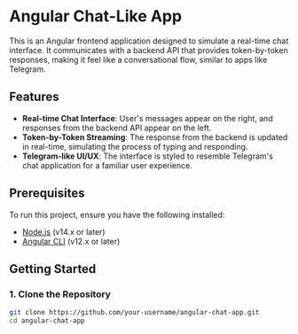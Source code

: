 # Angular Chat-Like App

This is an Angular frontend application designed to simulate a real-time chat interface. It communicates with a backend API that provides token-by-token responses, making it feel like a conversational flow, similar to apps like Telegram.

## Features
- **Real-time Chat Interface**: User's messages appear on the right, and responses from the backend API appear on the left.
- **Token-by-Token Streaming**: The response from the backend is updated in real-time, simulating the process of typing and responding.
- **Telegram-like UI/UX**: The interface is styled to resemble Telegram's chat application for a familiar user experience.

## Prerequisites
To run this project, ensure you have the following installed:
- [Node.js](https://nodejs.org/) (v14.x or later)
- [Angular CLI](https://angular.io/cli) (v12.x or later)

## Getting Started

### 1. Clone the Repository

```bash
git clone https://github.com/your-username/angular-chat-app.git
cd angular-chat-app
